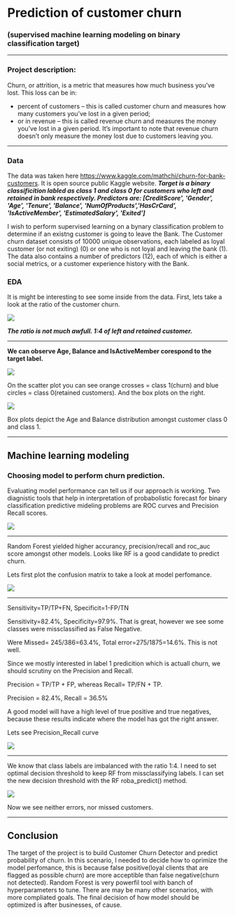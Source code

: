 # Prediction of customer churn
### (supervised  machine learning modeling on binary classification target) 

---

### Project description:
Churn, or attrition, is a metric that measures how much business you’ve lost. This loss can be in:
- percent of customers – this is called customer churn and measures how many customers you’ve lost in a given period;
- or in revenue – this is called revenue churn and measures the money you’ve lost in a given period. It’s important to note that revenue churn doesn’t only measure the money lost due to customers leaving you. 

---

### Data

The data was taken here https://www.kaggle.com/mathchi/churn-for-bank-customers. It is open source public Kaggle website.
***Target is a binary classificition labled as class 1 and class 0 for customers who left and retained in bank respectively. Predictors are: [CreditScore', 'Gender', 'Age', 'Tenure', 'Balance', 'NumOfProducts','HasCrCard', 'IsActiveMember', 'EstimatedSalary', 'Exited']***
       

I wish to perform supervised learning on a bynary classification problem to determine if an existng customer is going to leave the Bank. The Customer churn dataset consists of 10000 unique observations, each labeled as loyal customer (or not exiting) (0) or one who is not loyal and leaving the bank (1). The data also contains a number of predictors (12), each of which is either a social  metrics, or a customer experience history with the Bank.

### EDA

It is might be interesting to see some inside from the data. First, lets take a look at the ratio of the customer churn.

![](https://github.com/evgenygrobov/Customer-churn-prediction/blob/main/images/pie_chart.png)


***The ratio is not much awfull. 1:4 of left and retained customer.***

---

**We can observe Age, Balance and IsActiveMember corespond to the target label.**

![](https://github.com/evgenygrobov/Customer-churn-prediction/blob/main/images/correl.png)

On the scatter plot you can see orange crosses = class 1(churn) and blue circles = class 0(retained customers).
And the box plots on the right. 

![](https://github.com/evgenygrobov/Customer-churn-prediction/blob/main/images/AGE%7CBalance.png)

Box plots depict the Age and Balance  distribution amongst customer class 0 and class 1.

---

## Machine learning modeling

### Choosing model to perform churn prediction.
Evaluating model performance can tell us if our approach is working. Two diagnistic tools that help in interpretation of probabolistic forecast for binary
classification predictive mideling problems are ROC curves and Precision Recall scores.

![](https://github.com/evgenygrobov/Customer-churn-prediction/blob/main/images/AllModelsROC.png)

---

Random Forest yielded higher accurancy, precision/recall and roc_auc score amongst other models. Looks like RF is a good candidate to predict churn.

Lets first plot the confusion matrix to take a look at model perfomance.

![](https://github.com/evgenygrobov/Customer-churn-prediction/blob/main/images/MatrixBefore.png)


---

Sensitivity=TP/TP+FN, Specificit=1-FP/TN

Sensitivity=82.4%, Specificity=97.9%. That is great, however we see some classes were missclassified as False Negative.

Were Missed= 245/386=63.4%, Total error=275/1875=14.6%. This is not well. 


Since we mostly interested in label 1 predicition which is actuall churn, we should scrutiny on the Precision and Recall.

Precision = TP/TP + FP, whereas  Recall= TP/FN + TP.

Precision = 82.4%, Recall = 36.5%

A good model will have a high level of true positive and true negatives, because these results indicate where the model has got the right answer.

Lets see Precision_Recall curve 

![](https://github.com/evgenygrobov/Customer-churn-prediction/blob/main/images/Threshold_Prec_Recall.png)

---

We know that class labels are imbalanced with the ratio 1:4. I need to set optimal decision threshold to keep RF from missclassifying labels.
I can set the new decision threshold with the RF roba_predict() method.


![](https://github.com/evgenygrobov/Customer-churn-prediction/blob/main/images/MatrixAfter.png)

Now we see neither errors, nor missed customers.

---
## Conclusion

The target of the project is to build Customer Churn Detector and predict probability of churn. 
In this scenario, I needed to decide how to oprimize the model perfomance, this is because false positive(loyal clients that are flagged as possible churn) are more acceptible than false negative(churn not detected). Random Forest is very powerfil tool with banch of hyperparameters to tune.
There are may be many other scenarios, with more compliated goals. The final decision of how model should be optimized is after businesses, of cause.

